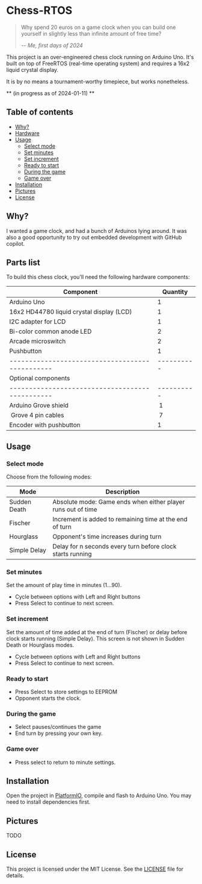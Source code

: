 # Chess-RTOS
> Why spend 20 euros on a game clock when you can build one yourself in slightly less than infinite amount of free time?
> 
> *-- Me, first days of 2024*

This project is an over-engineered chess clock running on Arduino Uno. It's built on top of FreeRTOS (real-time operating system) and requires a 16x2 liquid crystal display.

It is by no means a tournament-worthy timepiece, but works nonetheless.

** (in progress as of 2024-01-11) **

## Table of contents
- [Why?](#why)
- [Hardware](#hardware)
- [Usage](#usage)
    - [Select mode](#select-mode)
    - [Set minutes](#set-minutes)
    - [Set increment](#set-increment)
    - [Ready to start](#ready-to-start)
    - [During the game](#during-the-game)
    - [Game over](#game-over)
- [Installation](#installation)
- [Pictures](#pictures)
- [License](#license)

## Why?
I wanted a game clock, and had a bunch of Arduinos lying around. It was also a good opportunity to try out embedded development with GitHub copilot.

## Parts list
To build this chess clock, you'll need the following hardware components:

| Component                                      | Quantity |
| -----------------------------------------------| -------- |
| Arduino Uno                                    | 1        |
| 16x2 HD44780 liquid crystal display (LCD)      | 1        |
| I2C adapter for LCD                            | 1        |
| Bi-color common anode LED                      | 2        |
| Arcade microswitch                             | 2        |
| Pushbutton                                     | 1        |
| -----------------------------------------------|----------|
| Optional components                            |          |
| -----------------------------------------------|----------|
| Arduino Grove shield                           | 1        |
| Grove 4 pin cables                             | 7        |
| Encoder with pushbutton                        | 1        |

## Usage
### Select mode
Choose from the following modes:

| Mode          | Description                                                  |
| ------------- | ------------------------------------------------------------ |
| Sudden Death  | Absolute mode: Game ends when either player runs out of time |
| Fischer       | Increment is added to remaining time at the end of turn      |
| Hourglass     | Opponent's time increases during turn                        |
| Simple Delay  | Delay for n seconds every turn before clock starts running   |

### Set minutes
Set the amount of play time in minutes (1...90).
* Cycle between options with Left and Right buttons
* Press Select to continue to next screen.

### Set increment
Set the amount of time added at the end of turn (Fischer) or delay before clock starts running (Simple Delay).
This screen is not shown in Sudden Death or Hourglass modes.
* Cycle between options with Left and Right buttons
* Press Select to continue to next screen.

### Ready to start
* Press Select to store settings to EEPROM
* Opponent starts the clock.

### During the game
* Select pauses/continues the game
* End turn by pressing your own key.

### Game over
* Press select to return to minute settings.

## Installation
Open the project in [PlatformIO](https://platformio.org), compile and flash to Arduino Uno. You may need to install dependencies first.

## Pictures
TODO

## License
This project is licensed under the MIT License. See the [LICENSE](LICENSE) file for details.
